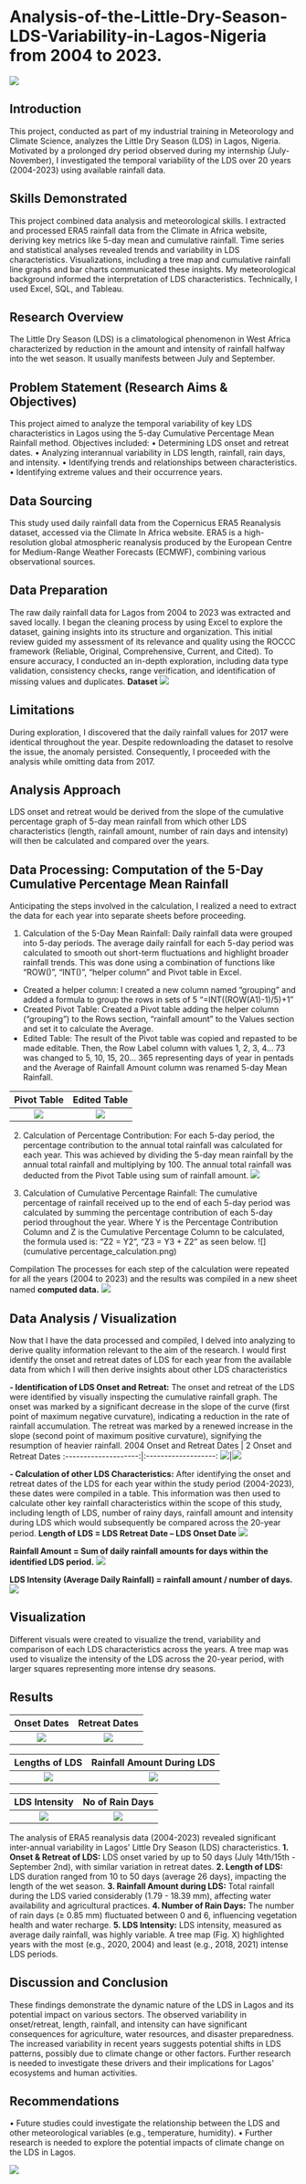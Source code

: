 # Analysis-of-the-Little-Dry-Season-LDS-Variability-in-Lagos-Nigeria from 2004 to 2023.

![](LDS_intro.png)
## Introduction
This project, conducted as part of my industrial training in Meteorology and Climate Science, analyzes the Little Dry Season (LDS) in Lagos, Nigeria. Motivated by a prolonged dry period observed during my internship (July-November), I investigated the temporal variability of the LDS over 20 years (2004-2023) using available rainfall data.

## Skills Demonstrated
This project combined data analysis and meteorological skills. I extracted and processed ERA5 rainfall data from the Climate in Africa website, deriving key metrics like 5-day mean and cumulative rainfall. Time series and statistical analyses revealed trends and variability in LDS characteristics. Visualizations, including a tree map and cumulative rainfall line graphs and bar charts communicated these insights. My meteorological background informed the interpretation of LDS characteristics. Technically, I used Excel, SQL, and Tableau.

## Research Overview
The Little Dry Season (LDS) is a climatological phenomenon in West Africa characterized by reduction in the amount and intensity of rainfall halfway into the wet season. It usually manifests between July and September.

## Problem Statement (Research Aims & Objectives)
This project aimed to analyze the temporal variability of key LDS characteristics in Lagos using the 5-day Cumulative Percentage Mean Rainfall method. Objectives included:
•	Determining LDS onset and retreat dates.
•	Analyzing interannual variability in LDS length, rainfall, rain days, and intensity.
•	Identifying trends and relationships between characteristics.
•	Identifying extreme values and their occurrence years.

## Data Sourcing
This study used daily rainfall data from the Copernicus ERA5 Reanalysis dataset, accessed via the Climate In Africa website. ERA5 is a high-resolution global atmospheric reanalysis produced by the European Centre for Medium-Range Weather Forecasts (ECMWF), combining various observational sources.

## Data Preparation
The raw daily rainfall data for Lagos from 2004 to 2023 was extracted and saved locally. I began the cleaning process by using Excel to explore the dataset, gaining insights into its structure and organization. This initial review guided my assessment of its relevance and quality using the ROCCC framework (Reliable, Original, Comprehensive, Current, and Cited). To ensure accuracy, I conducted an in-depth exploration, including data type validation, consistency checks, range verification, and identification of missing values and duplicates.
**Dataset**
![](original_dataset.png)

## Limitations
During exploration, I discovered that the daily rainfall values for 2017 were identical throughout the year. Despite redownloading the dataset to resolve the issue, the anomaly persisted. Consequently, I proceeded with the analysis while omitting data from 2017.

## Analysis Approach
LDS onset and retreat would be derived from the slope of the cumulative percentage graph of 5-day mean rainfall from which other LDS characteristics (length, rainfall amount, number of rain days and intensity) will then be calculated and compared over the years. 

## Data Processing: Computation of the 5-Day Cumulative Percentage Mean Rainfall
Anticipating the steps involved in the calculation, I realized a need to extract the data for each year into separate sheets before proceeding. 

1. Calculation of the 5-Day Mean Rainfall: Daily rainfall data were grouped into 5-day periods. The average daily rainfall for each 5-day period was calculated to smooth out short-term fluctuations and highlight broader rainfall trends. This was done using a combination of functions like “ROW()”, “INT()”, “helper column” and Pivot table in Excel.
- Created a helper column: I created a new column named “grouping” and added a formula to group the rows in sets of 5 “=INT((ROW(A1)-1)/5)+1”
- Created Pivot Table:  Created a Pivot table adding the helper column (“grouping”) to the Rows section, “rainfall amount” to the Values section and set it to calculate the Average.
- Edited Table: The result of the Pivot table was copied and repasted to be made editable. Then, the Row Label column with values 1, 2, 3, 4… 73 was changed to 5, 10, 15, 20… 365 representing days of year in pentads and the Average of Rainfall Amount column was renamed 5-day Mean Rainfall.

**Pivot Table**    |    **Edited Table**
:-------------------:|:----------------------:
![](pivot_table.png)|![](pivot_table_edit.png)

2. Calculation of Percentage Contribution: For each 5-day period, the percentage contribution to the annual total rainfall was calculated for each year. This was achieved by dividing the 5-day mean rainfall by the annual total rainfall and multiplying by 100. The annual total rainfall was deducted from the Pivot Table using sum of rainfall amount.
![](percentage_contribution_calculation.png)

3. Calculation of Cumulative Percentage Rainfall: The cumulative percentage of rainfall received up to the end of each 5-day period was calculated by summing the percentage contribution of each 5-day period throughout the year. Where Y is the Percentage Contribution Column and Z is the Cumulative Percentage Column to be calculated, the formula used is: “Z2 = Y2”, “Z3 = Y3 + Z2” as seen below. 
![](cumulative percentage_calculation.png)

Compilation
The processes for each step of the calculation were repeated for all the years (2004 to 2023) and the results was compiled in a new sheet named **computed data.** 
![](computed_data.png)

## Data Analysis / Visualization
Now that I have the data processed and compiled, I delved into analyzing to derive quality information relevant to the aim of the research. I would first identify the onset and retreat dates of LDS for each year from the available data from which I will then derive insights about other LDS characteristics

**- Identification of LDS Onset and Retreat:** The onset and retreat of the LDS were identified by visually inspecting the cumulative rainfall graph. The onset was marked by a significant decrease in the slope of the curve (first point of maximum negative curvature), indicating a reduction in the rate of rainfall accumulation. The retreat was marked by a renewed increase in the slope (second point of maximum positive curvature), signifying the resumption of heavier rainfall.
2004 Onset and Retreat Dates | 2 Onset and Retreat Dates
:--------------------:|:-------------------:
![](2004_cumulative_rainfall_chart.png)|![](2020_cumulative_rainfall_chart.png)

**- Calculation of other LDS Characteristics:** After identifying the onset and retreat dates of the LDS for each year within the study period (2004-2023), these dates were compiled in a table. This information was then used to calculate other key rainfall characteristics within the scope of this study, including length of LDS, number of rainy days, rainfall amount and intensity during LDS which would subsequently be compared across the 20-year period.
**Length of LDS = LDS Retreat Date – LDS Onset Date**
![](calculation_of_LDS_length.png)

**Rainfall Amount = Sum of daily rainfall amounts for days within the identified LDS period.**
![](calculation_of_rainfall_amount.png)

**LDS Intensity (Average Daily Rainfall) = rainfall amount / number of days.**
![](calculation_of_LDS_intensity.png)

## Visualization
Different visuals were created to visualize the trend, variability and comparison of each LDS characteristics across the years. A tree map was used to visualize the intensity of the LDS across the 20-year period, with larger squares representing more intense dry seasons.

## Results
Onset Dates | Retreat Dates
:--------------:|:-------------:
![](onset_dates.png)|![](retreat_dates.png)

Lengths of LDS | Rainfall Amount During LDS
:--------------:|:--------------:
![](LDS_Length.png)|![](rainfall_amount.png)

LDS Intensity | No of Rain Days 
:--------------:|:--------------:
![](LDS_Intensity.png)|![](No_of_Rain_Days.png)

The analysis of ERA5 reanalysis data (2004-2023) revealed significant inter-annual variability in Lagos' Little Dry Season (LDS) characteristics.
**1. Onset & Retreat of LDS:** LDS onset varied by up to 50 days (July 14th/15th - September 2nd), with similar variation in retreat dates.
**2. Length of LDS:** LDS duration ranged from 10 to 50 days (average 26 days), impacting the length of the wet season.
**3. Rainfall Amount during LDS:** Total rainfall during the LDS varied considerably (1.79 - 18.39 mm), affecting water availability and agricultural practices.
**4. Number of Rain Days:** The number of rain days (≥ 0.85 mm) fluctuated between 0 and 6, influencing vegetation health and water recharge.
**5. LDS Intensity:** LDS intensity, measured as average daily rainfall, was highly variable. A tree map (Fig. X) highlighted years with the most (e.g., 2020, 2004) and least (e.g., 2018, 2021) intense LDS periods.

## Discussion and Conclusion
These findings demonstrate the dynamic nature of the LDS in Lagos and its potential impact on various sectors. The observed variability in onset/retreat, length, rainfall, and intensity can have significant consequences for agriculture, water resources, and disaster preparedness. The increased variability in recent years suggests potential shifts in LDS patterns, possibly due to climate change or other factors. Further research is needed to investigate these drivers and their implications for Lagos' ecosystems and human activities.

## Recommendations
•	Future studies could investigate the relationship between the LDS and other meteorological variables (e.g., temperature, humidity).
•	Further research is needed to explore the potential impacts of climate change on the LDS in Lagos.

![](thank_you.png)
